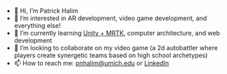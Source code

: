 - 👋 Hi, I’m Patrick Halim
- 👀 I’m interested in AR development, video game development, and everything else!
- 🌱 I’m currently learning [Unity + MRTK](https://learn.microsoft.com/en-us/windows/mixed-reality/mrtk-unity/mrtk2/?view=mrtkunity-2022-05), computer architecture, and web development
- 💞️ I’m looking to collaborate on my video game (a 2d autobattler where players create synergetic teams based on high school archetypes)
- 📫 How to reach me: [pnhalim@umich.edu](pnhalim@umich.edu) or [LinkedIn](https://www.linkedin.com/in/patrick-halim/) 

<!---
pnhalim/pnhalim is a ✨ special ✨ repository because its `README.md` (this file) appears on your GitHub profile.
You can click the Preview link to take a look at your changes.
--->
